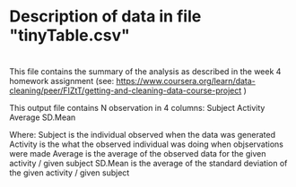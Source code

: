 #
# Description of data in file "tinyTable.csv"
#
This file contains the summary of the analysis as described in the week 4 homework assignment
(see: https://www.coursera.org/learn/data-cleaning/peer/FIZtT/getting-and-cleaning-data-course-project )

This output file contains N observation in 4 columns:
 Subject  Activity   Average   SD.Mean

Where:
 Subject  is the individual observed when the data was generated
 Activity is the what the observed individual was doing when objservations were made
 Average  is the average of the observed data for the given activity / given subject
 SD.Mean  is the average of the standard deviation of the given activity / given subject



